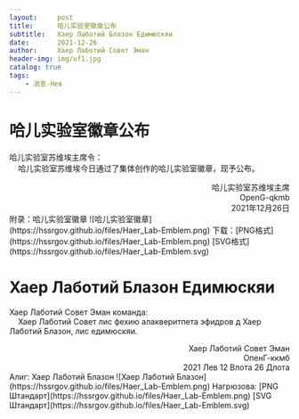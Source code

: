 ```yaml
---
layout:     post
title:      哈儿实验室徽章公布
subtitle:   Хаер Лаботий Блазон Едимюскяи
date:       2021-12-26
author:     Хаер Лаботий Совет Эман
header-img: img/uf1.jpg
catalog: true
tags:
    - 消息-Нев
---
```


# 哈儿实验室徽章公布
哈儿实验室苏维埃主席令：  
&nbsp;&nbsp;&nbsp;&nbsp;哈儿实验室苏维埃今日通过了集体创作的哈儿实验室徽章，现予公布。
<div style="text-align: right">哈儿实验室苏维埃主席<br>OpenG-qkmb<br>2021年12月26日</div>
附录：哈儿实验室徽章  
![哈儿实验室徽章](https://hssrgov.github.io/files/Haer_Lab-Emblem.png)  
下载：[PNG格式](https://hssrgov.github.io/files/Haer_Lab-Emblem.png) [SVG格式](https://hssrgov.github.io/files/Haer_Lab-Emblem.svg)

# Хаер Лаботий Блазон Едимюскяи
Хаер Лаботий Совет Эман команда:  
&nbsp;&nbsp;&nbsp;&nbsp;Хаер Лаботий Совет лис фехию алакверитпета эфидров д Хаер Лаботий Блазон, лис едимюскяи.
<div style="text-align: right">Хаер Лаботий Совет Эман<br>ОпенГ-ккмб<br>2021 Лев 12 Влота 26 Длота</div>  
Алиг: Хаер Лаботий Блазон  
![Хаер Лаботий Блазон](https://hssrgov.github.io/files/Haer_Lab-Emblem.png)  
Нагрюзова: [PNG Штандарт](https://hssrgov.github.io/files/Haer_Lab-Emblem.png) [SVG Штандарт](https://hssrgov.github.io/files/Haer_Lab-Emblem.svg)